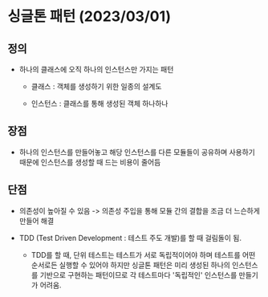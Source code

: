 # 싱글톤 패턴 (2023/03/01)

## 정의

- 하나의 클래스에 오직 하나의 인스턴스만 가지는 패턴
  
  - 클래스 : 객체를 생성하기 위한 일종의 설계도
  
  - 인스턴스 : 클래스를 통해 생성된 객체 하나하나

## 장점

- 하나의 인스턴스를 만들어놓고 해당 인스턴스를 다른 모듈들이 공유하며 사용하기 때문에 인스턴스를 생성할 때 드는 비용이 줄어듬

## 단점

- 의존성이 높아질 수 있음 -> 의존성 주입을 통해 모듈 간의 결합을 조금 더 느슨하게 만들어 해결

- TDD (Test Driven Development : 테스트 주도 개발)를 할 때 걸림돌이 됨.
  
  - TDD를 할 때, 단위 테스트는 테스트가 서로 독립적이어야 하며 테스트를 어떤 순서로든 실행할 수 있어야 하지만 싱글톤 패턴은 미리 생성된 하나의 인스턴스를 기반으로 구현하는 패턴이므로 각 테스트마다 '독립적인' 인스턴스를 만들기가 어려움. 
